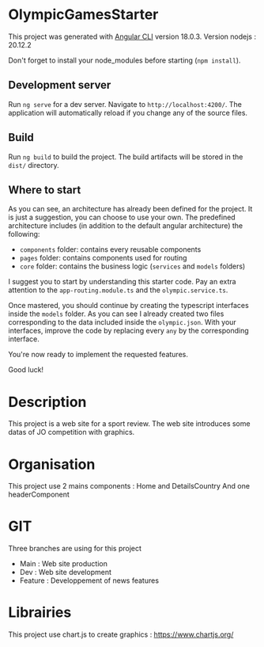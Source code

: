 # OlympicGamesStarter

This project was generated with [Angular CLI](https://github.com/angular/angular-cli) version 18.0.3.
Version nodejs : 20.12.2

Don't forget to install your node_modules before starting (`npm install`).

## Development server

Run `ng serve` for a dev server. Navigate to `http://localhost:4200/`. The application will automatically reload if you change any of the source files.

## Build

Run `ng build` to build the project. The build artifacts will be stored in the `dist/` directory.

## Where to start

As you can see, an architecture has already been defined for the project. It is just a suggestion, you can choose to use your own. The predefined architecture includes (in addition to the default angular architecture) the following:

- `components` folder: contains every reusable components
- `pages` folder: contains components used for routing
- `core` folder: contains the business logic (`services` and `models` folders)

I suggest you to start by understanding this starter code. Pay an extra attention to the `app-routing.module.ts` and the `olympic.service.ts`.

Once mastered, you should continue by creating the typescript interfaces inside the `models` folder. As you can see I already created two files corresponding to the data included inside the `olympic.json`. With your interfaces, improve the code by replacing every `any` by the corresponding interface.

You're now ready to implement the requested features.

Good luck!

# Description

This project is a web site for a sport review. The web site introduces some datas of JO competition with graphics.

# Organisation

This project use 2 mains components : Home and DetailsCountry
And one headerComponent

# GIT

Three branches are using for this project

- Main : Web site production
- Dev : Web site development
- Feature : Developpement of news features

# Librairies

This project use chart.js to create graphics : https://www.chartjs.org/
